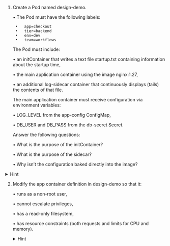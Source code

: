 1. Create a Pod named design-demo.

	•	The Pod must have the following labels:

	    •	app=checkout
	    •	tier=backend
	    •	env=dev
	    •	team=workflows

	The Pod must include:

	•	an initContainer that writes a text file startup.txt containing information about the startup time,
	
    •	the main application container using the image nginx:1.27,
	
    •	an additional log-sidecar container that continuously displays (tails) the contents of that file.
	
    The main application container must receive configuration via environment variables:
	
    •	LOG_LEVEL from the app-config ConfigMap,
	
    •	DB_USER and DB_PASS from the db-secret Secret.
	
    Answer the following questions:
	
    •	What is the purpose of the initContainer?
	
    •	What is the purpose of the sidecar?
	
    •	Why isn’t the configuration baked directly into the image?

<details>
    <summary>Hint</summary>
        
```yaml
apiVersion: v1
kind: Pod
metadata:
  name: design-demo
  labels:
    app: checkout
    tier: backend
    env: dev
    team: workflows
spec:
  volumes:
  - name: shared-logs
    emptyDir: {}
  initContainers:
  - name: init-config
    image: busybox
    command: ["sh", "-c", "echo 'Boot at ' $(date) > /workdir/  startup.txt"]
    volumeMounts:
    - name: shared-logs
      mountPath: /workdir
  containers:
  - name: app
    image: nginx:1.27
    env:
    - name: LOG_LEVEL
      valueFrom:
        configMapKeyRef:
          name: app-config
          key: LOG_LEVEL
    - name: DB_USER
      valueFrom:
        secretKeyRef:
          name: db-secret
          key: DB_USER
    - name: DB_PASS
      valueFrom:
        secretKeyRef:
          name: db-secret
          key: DB_PASS
    volumeMounts:
    - name: shared-logs
      mountPath: /var/log/app
  - name: log-sidecar
    image: busybox
    command: ["sh", "-c", "tail -F /var/log/app/startup.txt"]
    volumeMounts:
      - name: shared-logs
        mountPath: /var/log/app
```
</details>

2. Modify the app container definition in design-demo so that it:

	•	runs as a non-root user,

	•	cannot escalate privileges,

	•	has a read-only filesystem,

	•	has resource constraints (both requests and limits for CPU and memory).

    <details>
        <summary>Hint</summary>
        
    ```yaml
    securityContext:
    runAsNonRoot: true
    runAsUser: 1000
    allowPrivilegeEscalation: false
    readOnlyRootFilesystem: true
    capabilities:
        drop: ["ALL"]
    resources:
    requests:
        cpu: "250m"
        memory: "256Mi"
    limits:
        cpu: "500m"
        memory: "512Mi"
    ```
    </details>